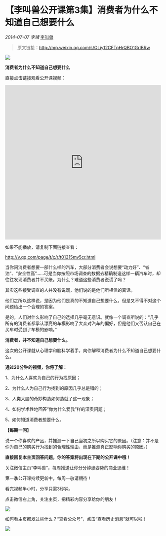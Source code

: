 # 【李叫兽公开课第3集】消费者为什么不知道自己想要什么
*2014-07-07* *李靖* [李叫兽](https://mp.weixin.qq.com/s?__biz=MzA5NTMxOTczOA==&mid=200279205&idx=1&sn=51c7bc676a69b10663fe142367412bd3&scene=21&key=ae0c59bce615bdd8b63021f15f698fcad609638a9fe08d166097696a3419501cc507b55e46f89a35bd2a9b6849a44538c0f948a1b53c26bc16ba391f911a7663683492cac8ab14526368e1a8cbd46fb5&ascene=7&uin=MTc4OTM3ODkzOA%3D%3D&devicetype=Windows+7&version=6203005d&pass_ticket=V5w3mkkLQcmNI8VtqJK0C1erJipHSMkFDXxkSrQt9dQbXsQ8haTP3Q1NJmbFLNhV&winzoom=1##)

> 原文链接：http://mp.weixin.qq.com/s/OLiy12CFTpHrQBO1GrIBRw


![](./_image/2017-02-12-23-57-18.jpg)


**消费者为什么不知道自己想要什么**

直接点击链接观看公开课视频：

<iframe allowfullscreen="" frameborder="0" height="501" src="https://v.qq.com/iframe/player.html?vid=t01315mv5cr&amp;width=668&amp;height=501&amp;auto=0&amp;encryptVer=6.0&amp;platform=61001&amp;cKey=Nop9FIot1nVliHxoV5fHhM/y0ycHPli+4arSKVNlJ/k6+0O4sAAzW1zpJBHrxrkC" style="margin: 0px; padding: 0px; max-width: 100%; box-sizing: border-box !important; word-wrap: break-word !important; z-index: 1; width: 668px !important; height: 501px !important;" width="668"></iframe>

如果不能播放，请复制下面链接查看：

http://v.qq.com/page/t/c/r/t01315mv5cr.html

当你问消费者想要一部什么样的汽车，大部分消费者会说想要“动力好”、“省油”、“安全性高”……可是当你按照市场调查的数据去精确制造这样一辆汽车时，却往往发现消费者并不买账。为什么？难道这些消费者说谎了吗？

其实这些接受调查的人并没有说谎，他们说的是他们所相信的真话。

他们之所以这样说，是因为他们是真的不知道自己想要什么，但是又不得不对这个问题给出一个合理的答案。

是的，人们对什么影响了自己的选择几乎毫无意识。就像一个调查所说的：“几乎所有的消费者都承认漂亮的车模影响了大众对汽车的偏好，但是他们又否认自己在买车时受到了车模的影响。”

**消费者，并不知道自己想要什么。**

这次的公开课就从心理学和脑科学着手，向你解释消费者为什么不知道自己想要什么。

**通过20分钟的视频，你将了解：**

1、为什么人喜欢为自己的行为找原因；

2、为什么人为自己行为找到的原因几乎总是错的；

3、人类大脑的奇妙构造如何造就了这一现象；

4、如何学术性地回答“你为什么爱我”样的深奥问题；

5、如何知道消费者想要什么。

**【每期一问】**

说一个你喜欢的产品，并推测一下自己当初之所以购买它的原因。（注意：并不是你为自己的购买行为找到的合理性理由，而是推测真正影响你购买的原因。）

**直接回复本主页回答问题，你的答案将出现在下期的公开课中哦！**

关注微信主页“李叫兽”，每周推送让你分分钟涨姿势的商业思维！

第一季公开课持续更新中，每周一敬请期待！

看完视频半小时，分享只需3秒钟。

点击微信右上角，关注主页，把精彩内容分享给你的朋友！

![](http://mmbiz.qpic.cn/mmbiz/As7mscS0UOCQDKYibSsUjMEXPWjjb1DV6eYsZhSVmJSFAMDLBOGIfqy8b2Qmguiby9goAEO9Rd8kZhToHfLcF0Tw/0)

如何看主页都发过些什么？“查看公众号”，点击“查看历史消息”就可以啦！

![](http://mmbiz.qpic.cn/mmbiz/As7mscS0UOCQDKYibSsUjMEXPWjjb1DV62v6nmswSo8I5IPGedQb0CCprl5lNwHvvIVqIRDXibnHQPciaNxXj6yQQ/0)